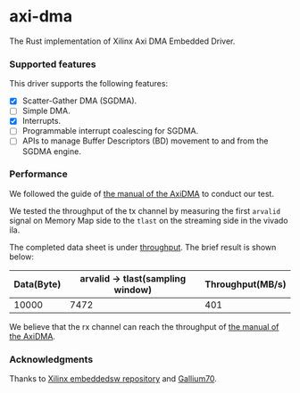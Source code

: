 # axi-dma

The Rust implementation of Xilinx Axi DMA Embedded Driver.

### Supported features

This driver supports the following features:
- [x] Scatter-Gather DMA (SGDMA).
- [ ] Simple DMA.
- [x] Interrupts.
- [ ] Programmable interrupt coalescing for SGDMA.
- [ ] APIs to manage Buffer Descriptors (BD) movement to and from the SGDMA engine.

### Performance

We followed the guide of [the manual of the AxiDMA](https://docs.xilinx.com/r/en-US/pg021_axi_dma) to conduct our test.

We tested the throughput of the tx channel by measuring the first `arvalid` signal on Memory Map side to the `tlast` on the streaming side in the vivado ila.

The completed data sheet is under [throughput](./throughput.xls). The brief result is shown below:

| Data(Byte) | arvalid -> tlast(sampling window) | Throughput(MB/s) |
| ---------- | --------------------------------- | ---------------- |
| 10000      | 7472                              | 401              |

We believe that the rx channel can reach the throughput of [the manual of the AxiDMA](https://docs.xilinx.com/r/en-US/pg021_axi_dma).


### Acknowledgments

Thanks to [Xilinx embeddedsw repository](https://github.com/Xilinx/embeddedsw) and [Gallium70](https://github.com/Gallium70).